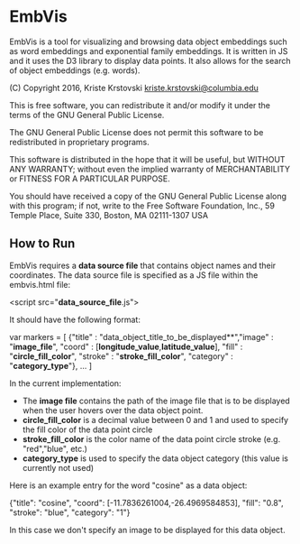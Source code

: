 # EmbVis

EmbVis is a tool for visualizing and browsing data object embeddings such as word embeddings and exponential family embeddings. 
It is written in JS and it uses the D3 library to display data points. It also allows for the search of object embeddings (e.g. words). 

(C) Copyright 2016, Kriste Krstovski kriste.krstovski@columbia.edu

This is free software, you can redistribute it and/or modify it under the terms of the GNU General Public License.

The GNU General Public License does not permit this software to be redistributed in proprietary programs.

This software is distributed in the hope that it will be useful, but WITHOUT ANY WARRANTY; without even the implied warranty of MERCHANTABILITY or FITNESS FOR A PARTICULAR PURPOSE.

You should have received a copy of the GNU General Public License along with this program; if not, write to the Free Software Foundation, Inc., 59 Temple Place, Suite 330, Boston, MA 02111-1307 USA


## How to Run

EmbVis requires a **data source file** that contains object names and their coordinates. The data source file is specified as a JS file within the embvis.html file:

\<script src="**data_source_file**.js"></script>

It should have the following format:

var markers = [ 
{"title" : "data_object_title_to_be_displayed**","image" : "**image_file**",  "coord" : [**longitude_value**,**latitude_value**], "fill" : "**circle_fill_color**", "stroke" : "**stroke_fill_color**", "category" : "**category_type**"},
...
]

In the current implementation:

* The **image file** contains the path of the image file that is to be displayed when the user hovers over the data object point. 
* **circle_fill_color** is a decimal value between 0 and 1 and used to specify the fill color of the data point circle
* **stroke_fill_color** is the color name of the data point circle stroke (e.g. "red","blue", etc.) 
* **category_type** is used to specify the data object category (this value is currently not used)

Here is an example entry for the word "cosine" as a data object:

{"title": "cosine", "coord": [-11.7836261004,-26.4969584853], "fill": "0.8", "stroke": "blue", "category": "1"}

In this case we don't specify an image to be displayed for this data object. 
